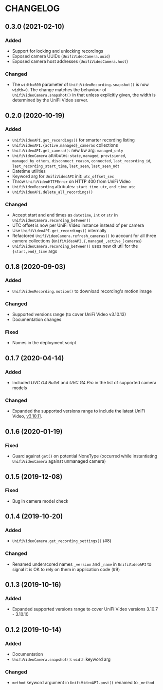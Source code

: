 # CHANGELOG

## 0.3.0 (2021-02-10)

### Added
* Support for locking and unlocking recordings
* Exposed camera UUIDs (`UnifiVideoCamera.uuid`)
* Exposed camera host addresses (`UnifiVideoCamera.host`)

### Changed
* The `width=600` parameter of `UnifiVideoRecording.snapshot()` is now `width=0`.
  The change matches the behaviour of `UnifiVideoCamera.snapshot()` in that
  unless explicitly given, the width is determined by the UniFi Video server.

## 0.2.0 (2020-10-19)

### Added
* `UnifiVideoAPI.get_recordings()` for smarter recording listing
* `UnifiVideoAPI.{active,managed}_cameras` collections
* `UnifiVideoAPI.get_camera()`: new kw arg: `managed_only`
* `UnifiVideoCamera` attributes: `state`, `managed`, `provisioned`,
  `managed_by_others`, `disconnect_reason`, `connected`, `last_recording_id`,
  `last_recording_start_time`, `last_seen`, `last_seen_ndt`
* Datetime utilities
* Keyword arg for `UnifiVideoAPI` init: `utc_offset_sec`
* Throw `UnifiVideoHTTPError` on HTTP 400 from UniFi Video
* `UnifiVideoRecording` attributes: `start_time_utc`, `end_time_utc`
* `UnifiVideoAPI.delete_all_recordings()`

### Changed
* Accept start and end times as `datetime`, `int` or `str` in
  `UnifiVideoCamera.recording_between()`
* UTC offset is now per UniFi Video instance instead of per camera
* Use `UnifiVideoAPI.get_recordings()` internally
* Refactored `UnifiVideoCamera.refresh_cameras()` to account for
  all three camera collections (`UnifiVideoAPI.{,managed_,active_}cameras`)
* `UnifiVideoCamera.recording_between()` uses new dt util for the
  `{start,end}_time` args

## 0.1.8 (2020-09-03)

### Added
* `UnifiVideoRecording.motion()` to download recording's motion image

### Changed
* Supported versions range (to cover UniFi Video v3.10.13)
* Documentation changes

### Fixed
* Names in the deployment script

## 0.1.7 (2020-04-14)

### Added
* Included *UVC G4 Bulle*t and *UVC G4 Pro* in the list of supported camera
  models

### Changed
* Expanded the supported versions range to include the latest UniFi Video,
  [v3.10.11][ufv31011].

## 0.1.6 (2020-01-19)

### Fixed
* Guard against `get()` on potential NoneType (occurred while instantiating
  `UnifiVideoCamera` against unmanaged camera)

## 0.1.5 (2019-12-08)

### Fixed
* Bug in camera model check

## 0.1.4 (2019-10-20)

### Added
* `UnifiVideoCamera.get_recording_settings()` (#8)

### Changed
* Renamed underscored names `_version` and `_name` in `UnifiVideoAPI` to
  signal it is OK to rely on them in application code (#9)

## 0.1.3 (2019-10-16)

### Added
* Expanded supported versions range to cover UniFi Video versions
  3.10.7 - 3.10.10

## 0.1.2 (2019-10-14)

### Added
* Documentation
* `UnifiVideoCamera.snapshot()`: `width` keyword arg

### Changed
* `method` keyword argument in `UnifiVideoAPI.post()` renamed to `_method`

[ufv31011]: https://community.ui.com/releases/UniFi-Video-3-10-11/e4b60ac8-5c9a-4763-9b59-e97d848d4c86
